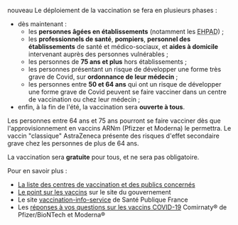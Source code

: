 <span class="nouveau">nouveau</span> Le déploiement de la vaccination se fera en plusieurs phases :

* dès maintenant :
    * les **personnes âgées en établissements** (notamment les <abbr title="Établissement d’Hébergement pour Personnes Âgées Dépendantes">EHPAD</abbr>) ;
    * les **professionnels de santé**, **pompiers**, **personnel des établissements** de santé et médico-sociaux, et **aides à domicile** intervenant auprès des personnes vulnérables ;
   * les personnes de **75 ans et plus** hors établissements ;
   * les personnes présentant un risque de développer une forme très grave de Covid, sur **ordonnance de leur médecin** ;
   * les personnes entre **50 et 64 ans** qui ont un risque de développer une forme grave de Covid peuvent se faire vacciner dans un centre de vaccination ou chez leur médecin ;
* enfin, à la fin de l'été, la vaccination sera **ouverte à tous**.

Les personnes entre 64 ans et 75 ans pourront se faire vacciner dès que l'approvisionnement en vaccins ARNm (Pfizzer et Moderna) le permettra. Le vaccin "classique" AstraZeneca présente des risques d'effet secondaire grave chez les personnes de plus de 64 ans. 

La vaccination sera **gratuite** pour tous, et ne sera pas obligatoire.

Pour en savoir plus :
* [La liste des centres de vaccination et des publics concernés](https://www.sante.fr/cf/centres-vaccination-covid.html)
* [Le point sur les vaccins](https://www.gouvernement.fr/info-coronavirus/vaccins) sur le site du gouvernement
* Le site [vaccination-info-service](https://vaccination-info-service.fr/Les-maladies-et-leurs-vaccins/COVID-19) de Santé Publique France
* Les [réponses à vos questions sur les vaccins COVID-19](https://sante.fr/vaccins-covid-19-comirnatyr-et-modernar-toutes-les-reponses-vos-questions)  Comirnaty® de Pfizer/BioNTech et Moderna®

